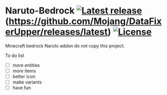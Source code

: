 # Naruto-Bedrock [![Latest release](https://img.shields.io/github/release/Mojang/DataFixerUpper.svg)](https://github.com/Mojang/DataFixerUpper/releases/latest)(https://github.com/Mojang/DataFixerUpper/releases/latest) [![License](https://img.shields.io/github/license/Mojang/DataFixerUpper.svg)](https://github.com/Mojang/DataFixerUpper/blob/master/LICENSE)
Minecraft bedrock Naruto addon
do not copy this project.

To do list
- [ ] more entities
- [ ] more items
- [ ] better icon
- [ ] make variants
- [ ] have fun

